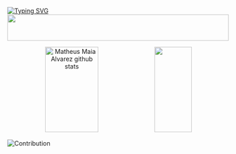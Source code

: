 [![Typing SVG](https://readme-typing-svg.demolab.com?font=Fira+Code&size=35&height=70&duration=2000&color=00F7EC&pause=1250&vCenter=false&center=true&width=1000&lines=Hello%2C+My+name+is+Pedro+Gomes;I'm+a+Software+Enginner;Back-End+Developer)](https://git.io/typing-svg)
<img src="https://raw.githubusercontent.com/matfantinel/matfantinel/master/waves.svg" width="100%" height="60">



<div align="center">  
  <img width="49%" height="195px" src="https://github-readme-stats.vercel.app/api?username=RelativeDev&show_icons=true&count_private=true&hide_border=true&title_color=00bfbf&icon_color=00bfbf&text_color=c9d1d9&bg_color=0d1117" alt="Matheus Maia Alvarez github stats" /> 
  <img width="41%" height="195px" src="https://github-readme-stats.vercel.app/api/top-langs/?username=RelativeDev&layout=compact&hide_border=true&title_color=00bfbf&text_color=00bfbf&bg_color=0d1117" />
</div>

![Contribution](https://activity-graph.herokuapp.com/graph?username=RelativeDev&theme=gotham&hide_border=true&area=true)

<!--
**RelativeDev/RelativeDev** is a ✨ _special_ ✨ repository because its `README.md` (this file) appears on your GitHub profile.

Here are some ideas to get you started:

- 🔭 I’m currently working on ...
- 🌱 I’m currently learning ...
- 👯 I’m looking to collaborate on ...
- 🤔 I’m looking for help with ...
- 💬 Ask me about ...
- 📫 How to reach me: ...
- 😄 Pronouns: ...
- ⚡ Fun fact: ...
-->
